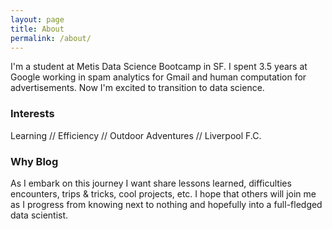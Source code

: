 ```yaml
---
layout: page
title: About
permalink: /about/
---
```


I'm a student at Metis Data Science Bootcamp in SF. I spent 3.5 years at Google working in spam analytics for Gmail and human computation for advertisements. Now I'm excited to transition to data science.

### Interests

Learning // Efficiency // Outdoor Adventures // Liverpool F.C. 

### Why Blog

As I embark on this journey I want share lessons learned, difficulties encounters, trips & tricks, cool projects, etc. I hope that others will join me as I progress from knowing next to nothing and hopefully into a full-fledged data scientist.
